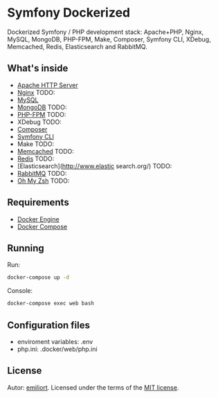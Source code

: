 # Symfony Dockerized

Dockerized Symfony / PHP development stack: Apache+PHP, Nginx, MySQL, MongoDB, PHP-FPM, Make, Composer, Symfony CLI, XDebug, Memcached, Redis, Elasticsearch and RabbitMQ.

## What's inside

* [Apache HTTP Server](https://httpd.apache.org/)
* [Nginx](http://nginx.org/)  TODO:
* [MySQL](http://www.mysql.com/)
* [MongoDB](http://www.mongodb.org/) TODO:
* [PHP-FPM](http://php-fpm.org/) TODO:
* XDebug  TODO:
* [Composer](https://getcomposer.org/)
* [Symfony CLI](https://symfony.com/)
* Make  TODO:
* [Memcached](http://memcached.org/) TODO:
* [Redis](http://redis.io/) TODO:
* [Elasticsearch](<http://www.elastic> search.org/) TODO:
* [RabbitMQ](https://www.rabbitmq.com/) TODO:
* [Oh My Zsh](https://ohmyz.sh/) TODO:

## Requirements

* [Docker Engine](https://docs.docker.com/installation/)
* [Docker Compose](https://docs.docker.com/compose/)

## Running

Run:

```sh
docker-compose up -d
```

Console:

```sh
docker-compose exec web bash
```

## Configuration files

* enviroment variables: .env
* php.ini: .docker/web/php.ini

## License

Autor: [emiliort](https://github.com/emiliort).
Licensed under the terms of the [MIT license](LICENSE.md).
